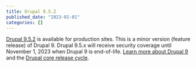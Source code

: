 ```yaml
---
title: Drupal 9.5.2
published_date: "2023-01-01"
categories: []
---
```

[Drupal 9.5.2](https://www.drupal.org/project/drupal/releases/9.5.2) is available for production sites. This is a minor version (feature release) of Drupal 9. Drupal 9.5.x will receive security coverage until November 1, 2023 when Drupal 9 is end-of-life. [Learn more about Drupal 9](https://www.drupal.org/about/9) and the [Drupal core release cycle](https://www.drupal.org/about/core/policies/core-release-cycles/schedule).
